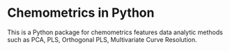 # Chemometrics in Python

This is a Python package for chemometrics features data analytic
methods such as PCA, PLS, Orthogonal PLS, Multivariate Curve Resolution.